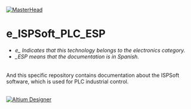 
<h6 align="justify"></h6>

[![MasterHead](http://dicer0.com/wp-content/uploads/2023/09/ISPSoft-di_cer0-Banner.png)](https://dicer0.com/#skills)
# e_ISPSoft_PLC_ESP
<h6 align="justify">
  <ul>
    <li>e_ Indicates that this technology belongs to the electronics category.</li>
    <li>_ESP means that the documentation is in Spanish.</li>
  </ul>
</h6>
And this specific repository contains documentation about the ISPSoft software, which is used for PLC industrial control.
&nbsp;
<br/>
&nbsp;

[![Altium Designer](http://dicer0.com/wp-content/uploads/2023/09/e_ISPSoft_PLC.png)](https://dicer0.com/#skills)
